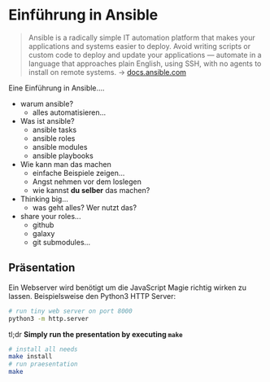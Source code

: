  Einführung in Ansible
=======================

>
> Ansible is a radically simple IT automation platform that makes your applications and systems easier to deploy. Avoid writing scripts or custom code to deploy and update your applications — automate in a language that approaches plain English, using SSH, with no agents to install on remote systems.
> -> [docs.ansible.com](https://docs.ansible.com/ansible/)


Eine Einführung in Ansible....

 + warum ansible?
   - alles automatisieren...
 + Was ist ansible?
   - ansible tasks
   - ansible roles
   - ansible modules
   - ansible playbooks
 + Wie kann man das machen
   - einfache Beispiele zeigen...
   - Angst nehmen vor dem loslegen
   - wie kannst **du selber** das machen?
 + Thinking big...
   - was geht alles? Wer nutzt das?
 + share your roles...
   - github
   - galaxy
   - git submodules...

 Präsentation
---------------

Ein Webserver wird benötigt um die JavaScript Magie richtig wirken zu lassen. Beispielsweise den Python3 HTTP Server:
```bash
# run tiny web server on port 8000
python3 -m http.server
```

tl;dr
**Simply run the presentation by executing ``make``**
```bash
# install all needs
make install
# run praesentation
make
```

